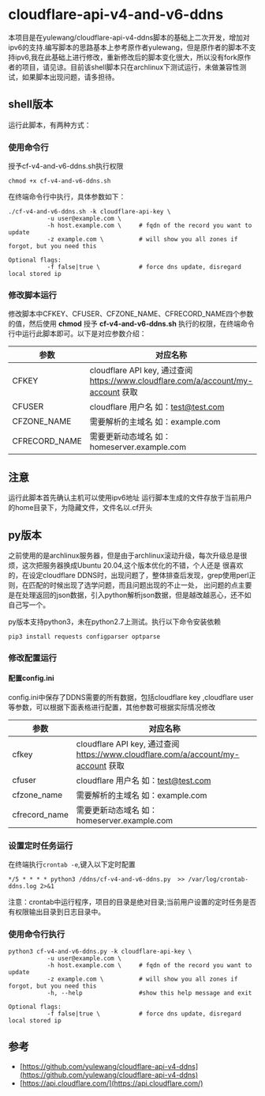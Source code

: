 # cloudflare-api-v4-and-v6-ddns

本项目是在yulewang/cloudflare-api-v4-ddns脚本的基础上二次开发，增加对ipv6的支持.编写脚本的思路基本上参考原作者yulewang，但是原作者的脚本不支持ipv6,我在此基础上进行修改，重新修改后的脚本变化很大，所以没有fork原作者的项目，请见谅。目前该shell脚本只在archlinux下测试运行，未做兼容性测试，如果脚本出现问题，请多担待。

## shell版本
运行此脚本，有两种方式：
### 使用命令行
授予cf-v4-and-v6-ddns.sh执行权限    
```
chmod +x cf-v4-and-v6-ddns.sh
```
在终端命令行中执行，具体参数如下：
```
./cf-v4-and-v6-ddns.sh -k cloudflare-api-key \
           -u user@example.com \
           -h host.example.com \     # fqdn of the record you want to update
           -z example.com \          # will show you all zones if forgot, but you need this

Optional flags:
           -f false|true \           # force dns update, disregard local stored ip
```

### 修改脚本运行
修改脚本中CFKEY、CFUSER、CFZONE_NAME、CFRECORD_NAME四个参数的值，然后使用 **chmod** 授予 **cf-v4-and-v6-ddns.sh** 执行的权限，在终端命令行中运行此脚本即可。以下是对应参数介绍：         

| 参数 | 对应名称 |
| ---- | ---- |
| CFKEY  | cloudflare API key, 通过查阅 https://www.cloudflare.com/a/account/my-account 获取|
| CFUSER | cloudflare 用户名 如：test@test.com |
| CFZONE_NAME | 需要解析的主域名 如：example.com |
| CFRECORD_NAME  | 需要更新动态域名 如：homeserver.example.com|

## 注意
运行此脚本首先确认主机可以使用ipv6地址
运行脚本生成的文件存放于当前用户的home目录下，为隐藏文件，文件名以.cf开头

## py版本
之前使用的是archlinux服务器，但是由于archlinux滚动升级，每次升级总是很烦，这次把服务器换成Ubuntu 20.04,这个版本优化的不错，个人还是
很喜欢的，在设定cloudflare DDNS时，出现问题了，整体排查后发现，grep使用perl正则，在匹配的时候出现了选学问题，而且问题出现的不止一处，
出问题的点主要是在处理返回的json数据，引入python解析json数据，但是越改越恶心，还不如自己写一个。

py版本支持python3，未在python2.7上测试。执行以下命令安装依赖
```
pip3 install requests configparser optparse
```
### 修改配置运行
#### 配置config.ini
config.ini中保存了DDNS需要的所有数据，包括cloudflare key ,cloudflare user等参数，可以根据下面表格进行配置，其他参数可根据实际情况修改

| 参数 | 对应名称 |
| ---- | ---- |
| cfkey  | cloudflare API key, 通过查阅 https://www.cloudflare.com/a/account/my-account 获取|
| cfuser | cloudflare 用户名 如：test@test.com |
| cfzone_name | 需要解析的主域名 如：example.com |
| cfrecord_name  | 需要更新动态域名 如：homeserver.example.com|

### 设置定时任务运行
在终端执行`crontab -e`,键入以下定时配置
```
*/5 * * * * python3 /ddns/cf-v4-and-v6-ddns.py  >> /var/log/crontab-ddns.log 2>&1
```
注意：crontab中运行程序，项目的目录是绝对目录;当前用户设置的定时任务是否有权限输出目录到日志目录中。

### 使用命令行执行
```
python3 cf-v4-and-v6-ddns.py -k cloudflare-api-key \
           -u user@example.com \
           -h host.example.com \     # fqdn of the record you want to update
           -z example.com \          # will show you all zones if forgot, but you need this
           -h, --help                #show this help message and exit

Optional flags:
           -f false|true \           # force dns update, disregard local stored ip
```

## 参考
- [https://github.com/yulewang/cloudflare-api-v4-ddns](https://github.com/yulewang/cloudflare-api-v4-ddns)
- [https://api.cloudflare.com/](https://api.cloudflare.com/)

